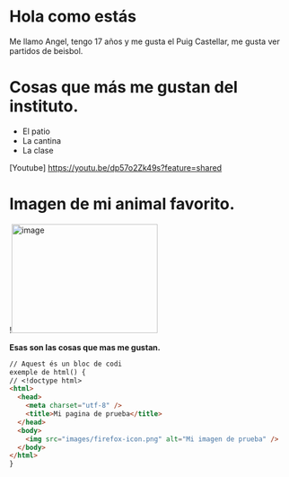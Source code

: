 # Hola como estás
Me llamo Angel, tengo 17 años y me gusta el Puig Castellar, me gusta ver partidos de beisbol.
# Cosas que más me gustan del instituto.
- El patio
- La cantina
- La clase

[Youtube] https://youtu.be/dp57o2Zk49s?feature=shared

# Imagen de mi animal favorito.

!<img width="260" height="194" alt="image" src="https://github.com/user-attachments/assets/1470b441-6a56-4175-8467-be3fd829919b" />

 **Esas son las cosas que mas me gustan.** 


```markdown
// Aquest és un bloc de codi
exemple de html() {
// <!doctype html>
<html>
  <head>
    <meta charset="utf-8" />
    <title>Mi pagina de prueba</title>
  </head>
  <body>
    <img src="images/firefox-icon.png" alt="Mi imagen de prueba" />
  </body>
</html>
}
```

